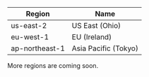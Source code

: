 | Region | Name |
| --- | --- | 
| us-east-2 | US East (Ohio) |
| eu-west-1 | EU (Ireland) |
| ap-northeast-1 | Asia Pacific (Tokyo) |

More regions are coming soon.
